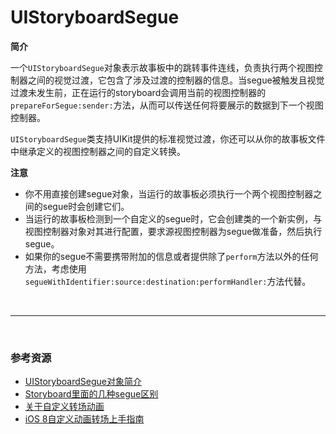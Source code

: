 # UIStoryboardSegue

**简介**

一个`UIStoryboardSegue`对象表示故事板中的跳转事件连线，负责执行两个视图控制器之间的视觉过渡，它包含了涉及过渡的控制器的信息。当segue被触发且视觉过渡未发生前，正在运行的storyboard会调用当前的视图控制器的`prepareForSegue:sender:`方法，从而可以传送任何将要展示的数据到下一个视图控制器。

`UIStoryboardSegue`类支持UIKit提供的标准视觉过渡，你还可以从你的故事板文件中继承定义的视图控制器之间的自定义转换。



**注意**

* 你不用直接创建segue对象，当运行的故事板必须执行一个两个视图控制器之间的segue时会创建它们。
* 当运行的故事板检测到一个自定义的segue时，它会创建类的一个新实例，与视图控制器对象对其进行配置，要求源视图控制器为segue做准备，然后执行segue。
* 如果你的segue不需要携带附加的信息或者提供除了`perform`方法以外的任何方法，考虑使用`segueWithIdentifier:source:destination:performHandler:`方法代替。

<br>

***

<br>

### 参考资源

* [UIStoryboardSegue对象简介](http://2goo.info/weblog/detail/198143)
* [Storyboard里面的几种segue区别](http://www.2cto.com/kf/201210/161737.html)
* [关于自定义转场动画](http://www.cocoachina.com/ios/20150718/12600.html)
* [iOS 8自定义动画转场上手指南](http://www.cocoachina.com/ios/20150126/11011.html)